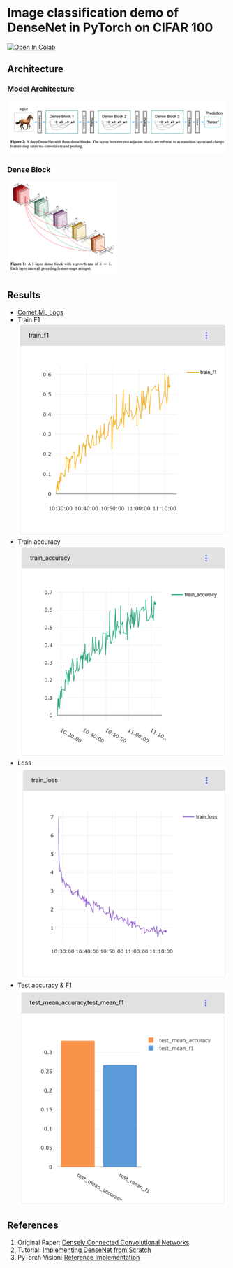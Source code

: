 # Image classification demo of DenseNet in PyTorch on CIFAR 100

[![Open In Colab](https://colab.research.google.com/assets/colab-badge.svg)](https://colab.research.google.com/github/sdll/cifar-100-densenet/blob/master/demo.ipynb)

## Architecture

### Model Architecture
![Model Architecture](docs/assets/densenet-arch.png)

### Dense Block
<img src="./docs/assets/dense-block.png" width="50%" alt ="Dense block">

## Results

- [Comet.ML Logs](https://www.comet.ml/fastrino/fastrino/11700425158b4ee2a3c02a2fa3e335a1)
- Train F1
  ![Train F1](docs/assets/train-f1.png)
- Train accuracy
  ![Train accuracy](docs/assets/train-accuracy.png)
- Loss
  ![Loss](docs/assets/loss.png)
- Test accuracy & F1
  ![Test Results](docs/assets/test-results.png)


## References

1. Original Paper: [Densely Connected Convolutional Networks](https://arxiv.org/abs/1608.06993)
2. Tutorial: [Implementing DenseNet from Scratch](https://d2l.ai/chapter_convolutional-modern/densenet.html)
3. PyTorch Vision: [Reference Implementation](https://github.com/pytorch/vision/blob/master/torchvision/models/densenet.py)
